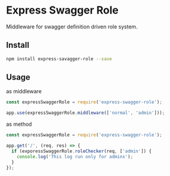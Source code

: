 # Express Swagger Role

Middleware for swagger definition driven role system.

## Install

```bash
npm install express-savagger-role --save
```

## Usage

as middleware

```javascript
const expressSwaggerRole = require('express-swagger-role');

app.use(expressSwaggerRole.middleware(['normal', 'admin']));
```

as method

```javascript
const expressSwaggerRole = require('express-swagger-role');

app.get('/', (req, res) => {
  if (exporessSwaggerRole.roleChecker(req, ['admin']) {
    console.log('This log run only for admins');
  }
});
```